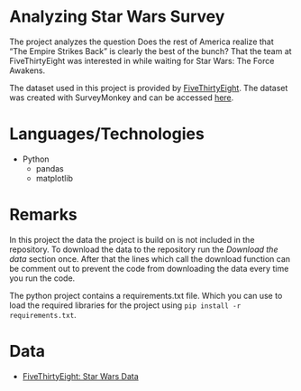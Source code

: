 # Analyzing Star Wars Survey

The project analyzes the question Does the rest of America realize that “The Empire Strikes Back” is clearly the best of the bunch? That the team at FiveThirtyEight was interested in while waiting for Star Wars: The Force Awakens.

The dataset used in this project is provided by [FiveThirtyEight](https://www.fivethirtyeight.com/). The dataset was created with SurveyMonkey and can be accessed [here](https://github.com/fivethirtyeight/guns-data).  

# Languages/Technologies

* Python 
  * pandas
  * matplotlib

# Remarks

In this project the data the project is build on is not included in the repository. To download the data to the repository run the *Download the data* section once. After that the lines which call the download function can be comment out to prevent the code from downloading the data every time you run the code.

The python project contains a requirements.txt file. Which you can use to load the required libraries for the project using ``pip install -r requirements.txt``.

# Data

* [FiveThirtyEight: Star Wars Data](https://github.com/fivethirtyeight/data/tree/master/star-wars-survey)